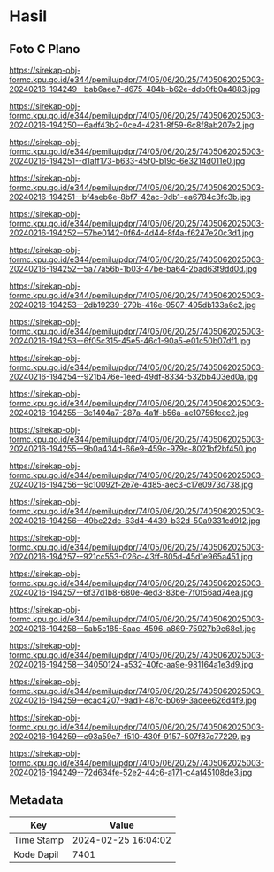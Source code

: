 # Hasil

## Foto C Plano

https://sirekap-obj-formc.kpu.go.id/e344/pemilu/pdpr/74/05/06/20/25/7405062025003-20240216-194249--bab6aee7-d675-484b-b62e-ddb0fb0a4883.jpg

https://sirekap-obj-formc.kpu.go.id/e344/pemilu/pdpr/74/05/06/20/25/7405062025003-20240216-194250--6adf43b2-0ce4-4281-8f59-6c8f8ab207e2.jpg

https://sirekap-obj-formc.kpu.go.id/e344/pemilu/pdpr/74/05/06/20/25/7405062025003-20240216-194251--d1aff173-b633-45f0-b19c-6e3214d011e0.jpg

https://sirekap-obj-formc.kpu.go.id/e344/pemilu/pdpr/74/05/06/20/25/7405062025003-20240216-194251--bf4aeb6e-8bf7-42ac-9db1-ea6784c3fc3b.jpg

https://sirekap-obj-formc.kpu.go.id/e344/pemilu/pdpr/74/05/06/20/25/7405062025003-20240216-194252--57be0142-0f64-4d44-8f4a-f6247e20c3d1.jpg

https://sirekap-obj-formc.kpu.go.id/e344/pemilu/pdpr/74/05/06/20/25/7405062025003-20240216-194252--5a77a56b-1b03-47be-ba64-2bad63f9dd0d.jpg

https://sirekap-obj-formc.kpu.go.id/e344/pemilu/pdpr/74/05/06/20/25/7405062025003-20240216-194253--2db19239-279b-416e-9507-495db133a6c2.jpg

https://sirekap-obj-formc.kpu.go.id/e344/pemilu/pdpr/74/05/06/20/25/7405062025003-20240216-194253--6f05c315-45e5-46c1-90a5-e01c50b07df1.jpg

https://sirekap-obj-formc.kpu.go.id/e344/pemilu/pdpr/74/05/06/20/25/7405062025003-20240216-194254--921b476e-1eed-49df-8334-532bb403ed0a.jpg

https://sirekap-obj-formc.kpu.go.id/e344/pemilu/pdpr/74/05/06/20/25/7405062025003-20240216-194255--3e1404a7-287a-4a1f-b56a-ae10756feec2.jpg

https://sirekap-obj-formc.kpu.go.id/e344/pemilu/pdpr/74/05/06/20/25/7405062025003-20240216-194255--9b0a434d-66e9-459c-979c-8021bf2bf450.jpg

https://sirekap-obj-formc.kpu.go.id/e344/pemilu/pdpr/74/05/06/20/25/7405062025003-20240216-194256--9c10092f-2e7e-4d85-aec3-c17e0973d738.jpg

https://sirekap-obj-formc.kpu.go.id/e344/pemilu/pdpr/74/05/06/20/25/7405062025003-20240216-194256--49be22de-63d4-4439-b32d-50a9331cd912.jpg

https://sirekap-obj-formc.kpu.go.id/e344/pemilu/pdpr/74/05/06/20/25/7405062025003-20240216-194257--921cc553-026c-43ff-805d-45d1e965a451.jpg

https://sirekap-obj-formc.kpu.go.id/e344/pemilu/pdpr/74/05/06/20/25/7405062025003-20240216-194257--6f37d1b8-680e-4ed3-83be-7f0f56ad74ea.jpg

https://sirekap-obj-formc.kpu.go.id/e344/pemilu/pdpr/74/05/06/20/25/7405062025003-20240216-194258--5ab5e185-8aac-4596-a869-75927b9e68e1.jpg

https://sirekap-obj-formc.kpu.go.id/e344/pemilu/pdpr/74/05/06/20/25/7405062025003-20240216-194258--34050124-a532-40fc-aa9e-981164a1e3d9.jpg

https://sirekap-obj-formc.kpu.go.id/e344/pemilu/pdpr/74/05/06/20/25/7405062025003-20240216-194259--ecac4207-9ad1-487c-b069-3adee626d4f9.jpg

https://sirekap-obj-formc.kpu.go.id/e344/pemilu/pdpr/74/05/06/20/25/7405062025003-20240216-194259--e93a59e7-f510-430f-9157-507f87c77229.jpg

https://sirekap-obj-formc.kpu.go.id/e344/pemilu/pdpr/74/05/06/20/25/7405062025003-20240216-194249--72d634fe-52e2-44c6-a171-c4af45108de3.jpg


## Metadata

| Key        | Value               |
| ---------- | ------------------- |
| Time Stamp | 2024-02-25 16:04:02 |
| Kode Dapil | 7401                |



